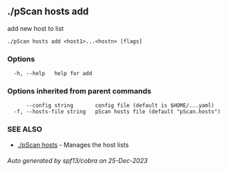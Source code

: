 ## ./pScan hosts add

add new host to list

```
./pScan hosts add <host1>...<hostn> [flags]
```

### Options

```
  -h, --help   help for add
```

### Options inherited from parent commands

```
      --config string       config file (default is $HOME/...yaml)
  -f, --hosts-file string   pScan hosts file (default "pScan.hosts")
```

### SEE ALSO

* [./pScan hosts](./pScan_hosts.md)	 - Manages the host lists

###### Auto generated by spf13/cobra on 25-Dec-2023
